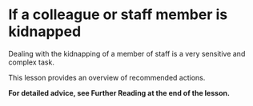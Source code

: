 [Title]: # (Seek help)
[Order]: # (13)

# If a colleague or staff member is kidnapped

Dealing with the kidnapping of a member of staff is a very sensitive and complex task. 

This lesson provides an overview of recommended actions.

**For detailed advice, see Further Reading at the end of the lesson.**
